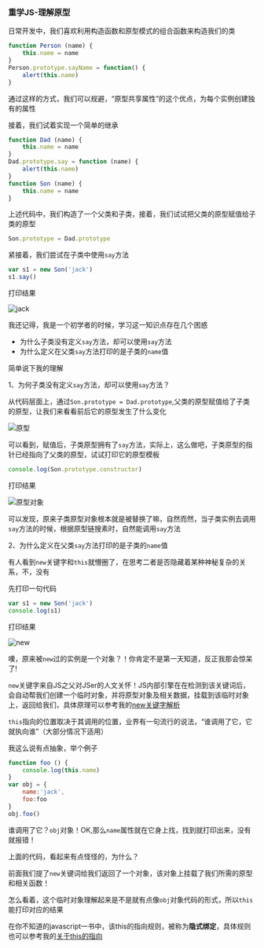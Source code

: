 ### 重学JS-理解原型

日常开发中，我们喜欢利用构造函数和原型模式的组合函数来构造我们的类

```javascript
function Person (name) {
    this.name = name
}
Person.prototype.sayName = function() {
    alert(this.name)
}
```

通过这样的方式，我们可以规避，“原型共享属性”的这个优点，为每个实例创建独有的属性

接着，我们试着实现一个简单的继承

```javascript
function Dad (name) {
    this.name = name
}
Dad.prototype.say = function (name) {
    alert(this.name)
}
function Son (name) {
    this.name = name
}
```

上述代码中，我们构造了一个父类和子类，接着，我们试试把父类的原型赋值给子类的原型

```javascript
Son.prototype = Dad.prototype
```

紧接着，我们尝试在子类中使用`say`方法

```javascript
var s1 = new Son('jack')
s1.say()
```

打印结果

![jack](https://s2.ax1x.com/2019/05/02/ENMNo6.png)

我还记得，我是一个初学者的时候，学习这一知识点存在几个困惑

- 为什么子类没有定义`say`方法，却可以使用`say`方法
- 为什么定义在父类`say`方法打印的是子类的`name`值

简单说下我的理解

1、为何子类没有定义`say`方法，却可以使用`say`方法？

从代码层面上，通过`Son.prototype = Dad.prototype`,父类的原型赋值给了子类的原型，让我们来看看前后它的原型发生了什么变化

![原型](https://s2.ax1x.com/2019/05/02/ENQlAP.png)

可以看到，赋值后，子类原型拥有了`say`方法，实际上，这么做吧，子类原型的指针已经指向了父类的原型，试试打印它的原型模板

```javascript
console.log(Son.prototype.constructor)
```

打印结果

![原型对象](https://s2.ax1x.com/2019/05/02/ENQd7q.png)

可以发现，原来子类原型对象根本就是被替换了嘛，自然而然，当子类实例去调用`say`方法的时候，根据原型链搜素时，自然能调用`say`方法

2、为什么定义在父类`say`方法打印的是子类的`name`值

有人看到`new`关键字和`this`就懵圈了，在思考二者是否隐藏着某种神秘复杂的关系，不，没有

先打印一句代码

```javascript
var s1 = new Son('jack')
console.log(s1)
```

打印结果



![new](https://s2.ax1x.com/2019/05/02/EN31tx.png)

噢，原来被`new`过的实例是一个对象？！你肯定不是第一天知道，反正我那会惊呆了!

`new`关键字来自JS之父对JSer的人文关怀！JS内部引擎在在检测到该关键词后，会自动帮我们创建一个临时对象，并将原型对象及相关数据，挂载到该临时对象上，返回给我们，具体原理可以参考我的[new关键字解析](<https://luojinxu520.github.io/2019/02/21/new%E5%85%B3%E9%94%AE%E5%AD%97%E8%A7%A3%E6%9E%90/#more>)

`this`指向的位置取决于其调用的位置，业界有一句流行的说法，“谁调用了它，它就执向谁”（大部分情况下适用）

我这么说有点抽象，举个例子

```javascript
function foo () {
    console.log(this.name)
}
var obj = {
    name:'jack',
    foo:foo
}
obj.foo()
```

谁调用了它？`obj`对象！OK,那么`name`属性就在它身上找，找到就打印出来，没有就报错！

上面的代码，看起来有点怪怪的，为什么？

前面我们提了`new`关键词给我们返回了一个对象，该对象上挂载了我们所需的原型和相关函数！

怎么看着，这个临时对象理解起来是不是就有点像`obj`对象代码的形式，所以`this`能打印对应的结果

在你不知道的javascript一书中，该this的指向规则，被称为**隐式绑定**，具体规则也可以参考我的[关于this的指向](<https://luojinxu520.github.io/2018/12/08/%E5%85%B3%E4%BA%8Ethis%E7%9A%84%E6%8C%87%E5%90%91/#more>)

